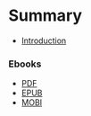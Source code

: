 # Summary

* [Introduction](README.md)

### Ebooks

* [PDF](gitbook-gitlab.pdf)
* [EPUB](gitbook-gitlab.epub)
* [MOBI](gitbook-gitlab.mobi)
